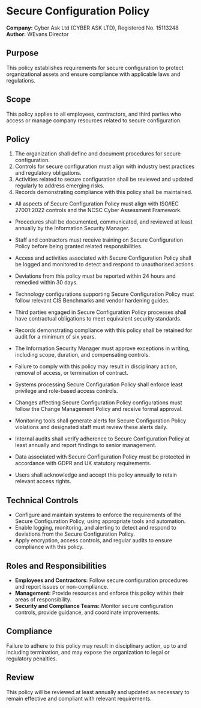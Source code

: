 # Secure Configuration Policy

**Company:** Cyber Ask Ltd (CYBER ASK LTD), Registered No. 15113248  
**Author:** WEvans Director

## Purpose

This policy establishes requirements for secure configuration to protect organizational assets and ensure compliance with applicable laws and regulations.

## Scope

This policy applies to all employees, contractors, and third parties who access or manage company resources related to secure configuration.

## Policy
1. The organization shall define and document procedures for secure configuration.
2. Controls for secure configuration must align with industry best practices and regulatory obligations.
3. Activities related to secure configuration shall be reviewed and updated regularly to address emerging risks.
4. Records demonstrating compliance with this policy shall be maintained.

- All aspects of Secure Configuration Policy must align with ISO/IEC 27001:2022 controls and the NCSC Cyber Assessment Framework.
- Procedures shall be documented, communicated, and reviewed at least annually by the Information Security Manager.
- Staff and contractors must receive training on Secure Configuration Policy before being granted related responsibilities.
- Access and activities associated with Secure Configuration Policy shall be logged and monitored to detect and respond to unauthorised actions.
- Deviations from this policy must be reported within 24 hours and remedied within 30 days.
- Technology configurations supporting Secure Configuration Policy must follow relevant CIS Benchmarks and vendor hardening guides.
- Third parties engaged in Secure Configuration Policy processes shall have contractual obligations to meet equivalent security standards.
- Records demonstrating compliance with this policy shall be retained for audit for a minimum of six years.
- The Information Security Manager must approve exceptions in writing, including scope, duration, and compensating controls.
- Failure to comply with this policy may result in disciplinary action, removal of access, or termination of contract.

- Systems processing Secure Configuration Policy shall enforce least privilege and role-based access controls.
- Changes affecting Secure Configuration Policy configurations must follow the Change Management Policy and receive formal approval.
- Monitoring tools shall generate alerts for Secure Configuration Policy violations and designated staff must review these alerts daily.
- Internal audits shall verify adherence to Secure Configuration Policy at least annually and report findings to senior management.
- Data associated with Secure Configuration Policy must be protected in accordance with GDPR and UK statutory requirements.
- Users shall acknowledge and accept this policy annually to retain relevant access rights.

## Technical Controls

- Configure and maintain systems to enforce the requirements of the Secure Configuration Policy, using appropriate tools and automation.
- Enable logging, monitoring, and alerting to detect and respond to deviations from the Secure Configuration Policy.
- Apply encryption, access controls, and regular audits to ensure compliance with this policy.

## Roles and Responsibilities

- **Employees and Contractors:** Follow secure configuration procedures and report issues or non-compliance.
- **Management:** Provide resources and enforce this policy within their areas of responsibility.
- **Security and Compliance Teams:** Monitor secure configuration controls, provide guidance, and coordinate improvements.

## Compliance

Failure to adhere to this policy may result in disciplinary action, up to and including termination, and may expose the organization to legal or regulatory penalties.

## Review

This policy will be reviewed at least annually and updated as necessary to remain effective and compliant with relevant requirements.
